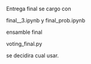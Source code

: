 Entrega final se cargo con

final__3.ipynb
y 
final_prob.ipynb

ensamble final

voting_final.py


se decidira cual usar.
